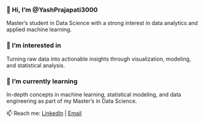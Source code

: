 ### 👋 Hi, I’m @YashPrajapati3000  
Master’s student in Data Science with a strong interest in data analytics and applied machine learning.

### 👀 I’m interested in  
Turning raw data into actionable insights through visualization, modeling, and statistical analysis.

### 🌱 I’m currently learning  
In-depth concepts in machine learning, statistical modeling, and data engineering as part of my Master’s in Data Science.

📫 Reach me: [LinkedIn](www.linkedin.com/in/yash-rajubhai-prajapati) | [Email](yashpraj62@gmail.com)


<!---
YashPrajapati3000/YashPrajapati3000 is a ✨ special ✨ repository because its `README.md` (this file) appears on your GitHub profile.
You can click the Preview link to take a look at your changes.
--->
